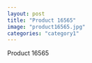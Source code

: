 ```yaml
---
layout: post
title: "Product 16565"
image: "product16565.jpg"
categories: "category1"
---
```

Product 16565
